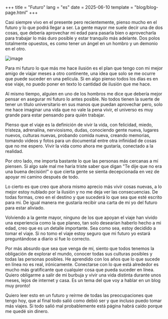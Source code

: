 +++
title = "Futuro"
lang = "es"
date = 2025-06-10
template = "blog/blog-page.html"
+++

Casi siempre vivo en el presente pero recientemente, pienso mucho en el futuro y lo que podrá llegar a ser. La gente mayor me suele decir una de dos cosas, que debería aprovechar mi edad para pasarla bien o aprovecharla para trabajar lo más duro posible y estar tranquilo más adelante. Dos polos totalmente opuestos, es como tener un ángel en un hombro y un demonio en el otro.

![image](/ad.jpg "title")

Para mi futuro lo que más me hace ilusión es el plan que tengo con mi mejor amigo de viajar meses a otro continente, una idea que solo se me ocurre que puede suceder en una película. Si en algo pienso todos los días es en ese viaje, no puedo poner en texto lo cantidad de ilusión que me hace.

Al mismo tiempo, alguien en uno de los hombros me dice que debería mejor pensar en asegurar mi futuro lo antes posible. No todos tienen la suerte de tener un título universitario en sus manos que puedan aprovechar pero, solo me hace imaginar una vida que no vale la pena vivir, el universo es muy grande para estar pensando para quién trabajar.

Pienso que el viaje es la definición de vivir la vida, con felicidad, miedo, tristeza, adrenalina, nerviosismo, dudas, conociendo gente nueva, lugares nuevos, culturas nuevas, probando comida nueva, creando memorias, tomando videos y fotos para un documental entre otra infinidad de cosas que no me espero. Vivir la vida como ahora me gustaría, conectado a la realidad.

Por otro lado, me importa bastante lo que las personas más cercanas a mí piensen. Si algo sale mal me haría triste saber que digan "Te dije que no era una buena decisión!" o que cierta gente se sienta decepcionada en vez de apoyar mi camino después de todo.

Lo cierto es que creo que ahora mismo aprecio más vivir cosas nuevas, a lo mejor estoy nublado por la ilusión y no me deja ver las consecuencias. De todas formas, creo en el destino y que sucederá lo que sea que esté escrito para mi. De igual manera me gustaría recibir una carta de mi yo del futuro para estar aliviado.

Volviendo a la gente mayor, ninguno de los que apoyan el viaje han vivido una experiencia como la que planeo, tan solo desearían haberlo hecho a mi edad, creo que es un detalle importante. Sea como sea, estoy decidido a tomar el viaje. Si no tomo el viaje estoy seguro que mi futuro yo estará preguntándose a diario si fue lo correcto.

Por más absurdo que sea que venga de mí, siento que todos tenemos la obligación de explorar el mundo, conocer todas sus culturas posibles y todas las personas posibles. He aprendido con los años que lo que sucede en línea no es real, irónicamente. Conectarse con lo que está alrededor es mucho más gratificante que cualquier cosa que pueda suceder en línea. Quiero obligarme a salir de mi burbuja y vivir una vida distinta durante unos meses, lejos de internet y casa. Es un tema del que voy a hablar en un blog muy pronto!

Quiero leer esto en un futuro y reírme de todas las preocupaciones que tengo hoy, que al final todo salió como debió ser y que incluso puedo tomar más viajes. Si todo salió mal probablemente está página habrá caído porque me quedé sin dinero.